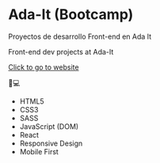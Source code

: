 # Ada-It (Bootcamp)

Proyectos de desarrollo Front-end en Ada It

Front-end dev projects at Ada-It

[Click to go to website](https://irismazzuca.github.io/Ada-It/)

  👩💻
- HTML5
- CSS3
- SASS
- JavaScript (DOM)
- React
- Responsive Design
- Mobile First
